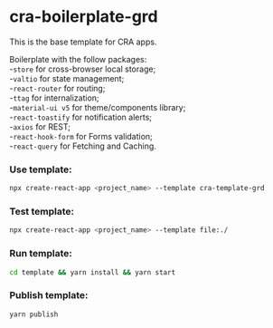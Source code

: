 # cra-boilerplate-grd

This is the base template for CRA apps.

Boilerplate with the follow packages:<br/>
-`store` for cross-browser local storage;<br />
-`valtio` for state management;<br/>
-`react-router` for routing;<br />
-`ttag` for internalization;<br />
-`material-ui v5` for theme/components library;<br />
-`react-toastify` for notification alerts;<br />
-`axios` for REST;<br />
-`react-hook-form` for Forms validation;<br />
-`react-query` for Fetching and Caching.

### Use template:
```bash
npx create-react-app <project_name> --template cra-template-grd
```

### Test template:
```bash
npx create-react-app <project_name> --template file:./
```

### Run template:
```bash
cd template && yarn install && yarn start
```

### Publish template:
```bash
yarn publish
```
